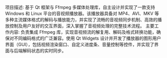 项目描述: 基于 Qt 框架与 Ffmpeg 多媒体处理库，自主设计并实现了一款支持 Windows 和 Linux 平台的音视频播放器。该播放器具备对 MP4、AVI、MKV 等多种主流媒体格式的解码与播放能力，并实现了流畅的音视频同步机制、高效的播放控制及用户友好的交互界面，深入掌握了音视频处理的完整技术流程。 主要工作内容: 负责集成 Ffmpeg 库，实现音视频流的解复用、解码及格式转换功能，确保对不同编码格式的广泛兼容。使用 Qt Widgets 设计并开发了播放器的图形用户界面（GUI），包括视频渲染窗口、自定义进度条、音量控制等控件，并实现了界面与后端解码状态的实时同步。
